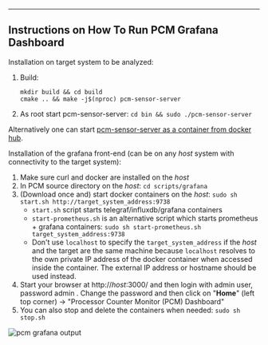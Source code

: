 --------------------------------------------------------------------------------
Instructions on How To Run PCM Grafana Dashboard
--------------------------------------------------------------------------------

Installation on target system to be analyzed:
1.  Build:
    ```
    mkdir build && cd build
    cmake .. && make -j$(nproc) pcm-sensor-server
    ```
2.  As root start pcm-sensor-server:
    `cd bin && sudo ./pcm-sensor-server`

Alternatively one can start [pcm-sensor-server as a container from docker hub](../../doc/DOCKER_README.md).

Installation of the grafana front-end (can be on any *host* system with connectivity to the target system):
1.  Make sure curl and docker are installed on the *host*
2.  In PCM source directory on the *host*: `cd scripts/grafana`
3.  (Download once and) start docker containers on the *host*: `sudo sh start.sh http://target_system_address:9738`
       - `start.sh` script starts telegraf/influxdb/grafana containers
       - `start-prometheus.sh` is an alternative script which starts prometheus + grafana containers: `sudo sh start-prometheus.sh target_system_address:9738`
       - Don't use `localhost` to specify the `target_system_address` if the *host* and the target are the same machine because `localhost` resolves to the own private IP address of the docker container when accessed inside the container. The external IP address or hostname should be used instead.
4.  Start your browser at http://*host*:3000/ and then login with admin user, password admin . Change the password and then click on "**Home**" (left top corner) -> "Processor Counter Monitor (PCM) Dashboard"
5.  You can also stop and delete the containers when needed: `sudo sh stop.sh`

![pcm grafana output](https://raw.githubusercontent.com/wiki/opcm/pcm/pcm-dashboard-full.png)
